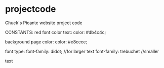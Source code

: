 # projectcode
Chuck's Picante website project code


CONSTANTS:
red font color text:
color: #db4c4c;

background page color: 
color: #e8cece;

font type:
font-family: didot; //for larger text
font-family: trebuchet //smaller <p> text
